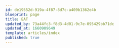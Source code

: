 ```yaml
---
id: de19552d-919a-4f87-8d7c-a409b1362e4b
blueprint: page
title: EAT
updated_by: 73a44fc3-f8d3-4d01-9c7e-095429bb71dc
updated_at: 1660909649
template: articles/index
published: true
---
```


